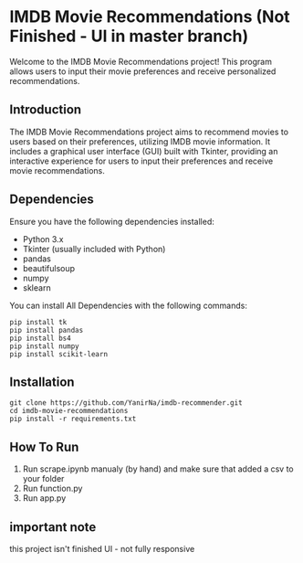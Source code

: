 # IMDB Movie Recommendations (Not Finished - UI in master branch)

Welcome to the IMDB Movie Recommendations project! This program allows users to input their movie preferences and receive personalized recommendations.

## Introduction

The IMDB Movie Recommendations project aims to recommend movies to users based on their preferences, utilizing IMDB movie information. It includes a graphical user interface (GUI) built with Tkinter, providing an interactive experience for users to input their preferences and receive movie recommendations. 

## Dependencies

Ensure you have the following dependencies installed:

- Python 3.x
- Tkinter (usually included with Python)
- pandas
- beautifulsoup
- numpy
- sklearn

You can install All Dependencies with the following commands:
```
pip install tk
pip install pandas
pip install bs4
pip install numpy
pip install scikit-learn
```


## Installation
```
git clone https://github.com/YanirNa/imdb-recommender.git
cd imdb-movie-recommendations
pip install -r requirements.txt

```
## How To Run 
1. Run scrape.ipynb manualy (by hand)
   and make sure that added a csv to your folder
2. Run function.py
3. Run app.py 
 
 ## important note
 this project isn't finished 
 UI - not fully responsive 
 


